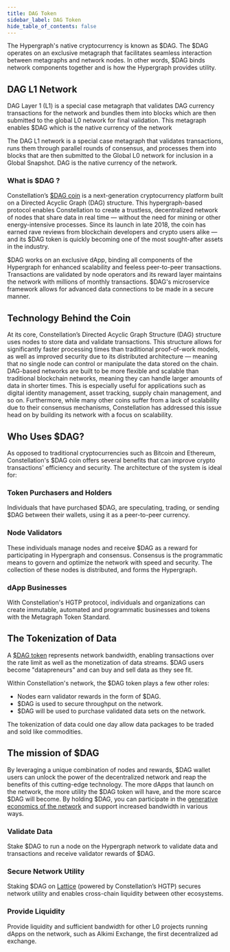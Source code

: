 ```yaml
---
title: DAG Token
sidebar_label: DAG Token
hide_table_of_contents: false
---
```


The Hypergraph's native cryptocurrency is known as $DAG. The $DAG operates on an exclusive metagraph that facilitates seamless interaction between metagraphs and network nodes. In other words, $DAG binds network components together and is how the Hypergraph provides utility.

## DAG L1 Network​
DAG Layer 1 (L1) is a special case metagraph that validates DAG currency transactions for the network and bundles them into blocks which are then submitted to the global L0 network for final validation. This metagraph enables $DAG which is the native currency of the network

The DAG L1 network is a special case metagraph that validates transactions, runs them through parallel rounds of consensus, and processes them into blocks that are then submitted to the Global L0 network for inclusion in a Global Snapshot. DAG is the native currency of the network.

### What is $DAG ?

Constellation’s [$DAG coin](https://constellationnetwork.io/dag-token) is a next-generation cryptocurrency platform built on a Directed Acyclic Graph (DAG) structure. This hypergraph-based protocol enables Constellation to create a trustless, decentralized network of nodes that share data in real time — without the need for mining or other energy-intensive processes. Since its launch in late 2018, the coin has earned rave reviews from blockchain developers and crypto users alike — and its $DAG token is quickly becoming one of the most sought-after assets in the industry.

$DAG works on an exclusive dApp, binding all components of the Hypergraph for enhanced scalability and feeless peer-to-peer transactions. Transactions are validated by node operators and its reward layer maintains the network with millions of monthly transactions. $DAG's microservice framework allows for advanced data connections to be made in a secure manner.

## Technology Behind the Coin

At its core, Constellation’s Directed Acyclic Graph Structure (DAG) structure uses nodes to store data and validate transactions. This structure allows for significantly faster processing times than traditional proof-of-work models, as well as improved security due to its distributed architecture — meaning that no single node can control or manipulate the data stored on the chain. DAG-based networks are built to be more flexible and scalable than traditional blockchain networks, meaning they can handle larger amounts of data in shorter times. This is especially useful for applications such as digital identity management, asset tracking, supply chain management, and so on. Furthermore, while many other coins suffer from a lack of scalability due to their consensus mechanisms, Constellation has addressed this issue head on by building its network with a focus on scalability.

## Who Uses $DAG?

As opposed to traditional cryptocurrencies such as Bitcoin and Ethereum, Constellation's $DAG coin offers several benefits that can improve crypto transactions' efficiency and security. The architecture of the system is ideal for:

### Token Purchasers and Holders

Individuals that have purchased $DAG, are speculating, trading, or sending $DAG between their wallets, using it as a peer-to-peer currency.

### Node Validators

These individuals manage nodes and receive $DAG as a reward for participating in Hypergraph and consensus. Consensus is the programmatic means to govern and optimize the network with speed and security. The collection of these nodes is distributed, and forms the Hypergraph.

### dApp Businesses

With Constellation's HGTP protocol, individuals and organizations can create immutable, automated and programmatic businesses and tokens with the Metagraph Token Standard.

## The Tokenization of Data

A [$DAG token](https://medium.com/constellationlabs/dag-defined-52cb5c8fc441) represents network bandwidth, enabling transactions over the rate limit as well as the monetization of data streams. $DAG users become "datapreneurs" and can buy and sell data as they see fit.

Within Constellation's network, the $DAG token plays a few other roles:

- Nodes earn validator rewards in the form of $DAG.
- $DAG is used to secure throughput on the network.
- $DAG will be used to purchase validated data sets on the network.

The tokenization of data could one day allow data packages to be traded and sold like commodities.

## The mission of $DAG

By leveraging a unique combination of nodes and rewards, $DAG wallet users can unlock the power of the decentralized network and reap the benefits of this cutting-edge technology. The more dApps that launch on the network, the more utility the $DAG token will have, and the more scarce $DAG will become. By holding $DAG, you can participate in the [generative economics of the network](https://www.youtube.com/watch?v=wGfMsrskf3A) and support increased bandwidth in various ways.

### Validate Data

Stake $DAG to run a node on the Hypergraph network to validate data and transactions and receive validator rewards of $DAG.

### Secure Network Utility

Staking $DAG on [Lattice](https://constellationnetwork.io/lattice) (powered by Constellation’s HGTP) secures network utility and enables cross-chain liquidity between other ecosystems.

### Provide Liquidity

Provide liquidity and sufficient bandwidth for other L0 projects running dApps on the network, such as Alkimi Exchange, the first decentralized ad exchange.
